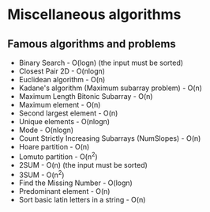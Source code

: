 # Miscellaneous algorithms

## Famous algorithms and problems

- Binary Search - O(logn) (the input must be sorted)
- Closest Pair 2D - O(nlogn)
- Euclidean algorithm - O(n)
- Kadane's algorithm (Maximum subarray problem) - O(n)
- Maximum Length Bitonic Subarray - O(n)
- Maximum element - O(n)
- Second largest element - O(n)
- Unique elements - O(nlogn)
- Mode - O(nlogn)
- Count Strictly Increasing Subarrays (NumSlopes) - O(n)
- Hoare partition - O(n)
- Lomuto partition - O(n<sup>2</sup>)
- 2SUM - O(n) (the input must be sorted)
- 3SUM - O(n<sup>2</sup>)
- Find the Missing Number - O(logn)
- Predominant element - O(n)
- Sort basic latin letters in a string - O(n)